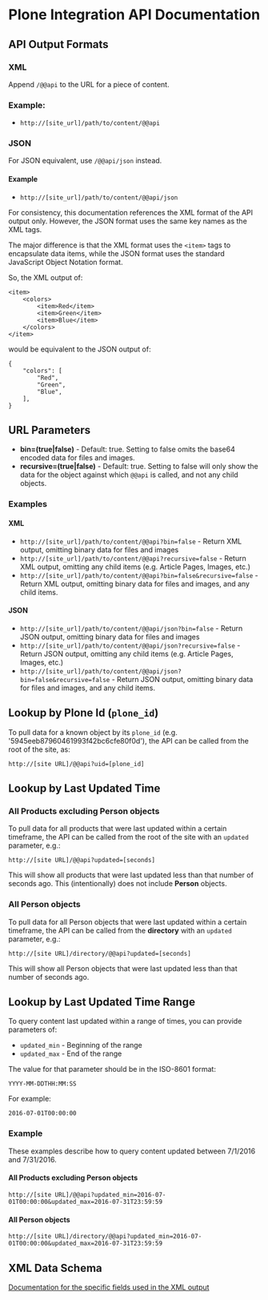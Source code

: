 # Plone Integration API Documentation

## API Output Formats

### XML

Append `/@@api` to the URL for a piece of content.

### Example:

 * `http://[site_url]/path/to/content/@@api`


### JSON

For JSON equivalent, use `/@@api/json` instead.

#### Example

 * `http://[site_url]/path/to/content/@@api/json`

For consistency, this documentation references the XML format of the API output only. However, the JSON format uses the same key names as the XML tags. 

The major difference is that the XML format uses the `<item>` tags to encapsulate data items, while the JSON format uses the standard JavaScript Object Notation format.

So, the XML output of:

    <item>
        <colors>
            <item>Red</item>
            <item>Green</item>
            <item>Blue</item>
        </colors>
    </item>

would be equivalent to the JSON output of:

    {
        "colors": [
            "Red",
            "Green",
            "Blue",
        ],
    }

## URL Parameters

 * **bin=(true|false)** - Default: true.  Setting to false omits the base64 encoded data for files and images.
 * **recursive=(true|false)** - Default: true.  Setting to false will only show the data for the object against which `@@api` is called, and not any child objects.

### Examples

#### XML

 * `http://[site_url]/path/to/content/@@api?bin=false` - Return XML output, omitting binary data for files and images
 * `http://[site_url]/path/to/content/@@api?recursive=false` - Return XML output, omitting any child items (e.g. Article Pages, Images, etc.)
 * `http://[site_url]/path/to/content/@@api?bin=false&recursive=false` - Return XML output, omitting binary data for files and images, and any child items.

#### JSON

 * `http://[site_url]/path/to/content/@@api/json?bin=false` - Return JSON output, omitting binary data for files and images
 * `http://[site_url]/path/to/content/@@api/json?recursive=false` - Return JSON output, omitting any child items (e.g. Article Pages, Images, etc.)
 * `http://[site_url]/path/to/content/@@api/json?bin=false&recursive=false` - Return JSON output, omitting binary data for files and images, and any child items.


## Lookup by Plone Id (`plone_id`)

To pull data for a known object by its `plone_id` (e.g. '5945eeb87960461993f42bc6cfe80f0d'), the API can be called from the root of the site, as:

    http://[site URL]/@@api?uid=[plone_id]


## Lookup by Last Updated Time

### All Products excluding Person objects

To pull data for all products that were last updated within a certain timeframe, the API can be called from the root of the site with an `updated` parameter, e.g.:

    http://[site URL]/@@api?updated=[seconds]

This will show all products that were last updated less than that number of seconds ago.  This (intentionally) does not include **Person** objects.

### All Person objects

To pull data for all Person objects that were last updated within a certain timeframe, the API can be called from the **directory** with an `updated` parameter, e.g.:

    http://[site URL]/directory/@@api?updated=[seconds]

This will show all Person objects that were last updated less than that number of seconds ago.

## Lookup by Last Updated Time Range

To query content last updated within a range of times, you can provide parameters of:

 * `updated_min` - Beginning of the range
 * `updated_max` - End of the range
 
The value for that parameter should be in the ISO-8601 format:

    YYYY-MM-DDTHH:MM:SS

For example:

    2016-07-01T00:00:00

### Example

These examples describe how to query content updated between 7/1/2016 and 7/31/2016.

#### All Products excluding Person objects

    http://[site URL]/@@api?updated_min=2016-07-01T00:00:00&updated_max=2016-07-31T23:59:59

#### All Person objects

    http://[site URL]/directory/@@api?updated_min=2016-07-01T00:00:00&updated_max=2016-07-31T23:59:59

## XML Data Schema

[Documentation for the specific fields used in the XML output](schema.md)